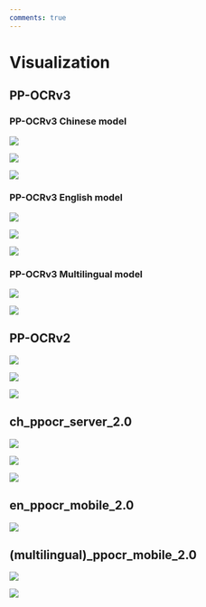 ```yaml
---
comments: true
---
```


# Visualization
## PP-OCRv3

### PP-OCRv3 Chinese model
![](./images/PP-OCRv3/ch/PP-OCRv3-pic001.jpg)

![](./images/PP-OCRv3/ch/PP-OCRv3-pic002.jpg)

![](./images/PP-OCRv3/ch/PP-OCRv3-pic003.jpg)


### PP-OCRv3 English model

![](./images/PP-OCRv3/en/en_1.png)

![](./images/PP-OCRv3/en/en_2.png)

![](./images/PP-OCRv3/en/en_3.png)


### PP-OCRv3 Multilingual model
![](./images/PP-OCRv3/multi_lang/japan_2.jpg)

![](./images/PP-OCRv3/multi_lang/korean_1.jpg)

## PP-OCRv2
![](./images/PP-OCRv2/PP-OCRv2-pic001.jpg)

![](./images/PP-OCRv2/PP-OCRv2-pic002.jpg)

![](./images/PP-OCRv2/PP-OCRv2-pic003.jpg)

## ch_ppocr_server_2.0
![](./images/ch_ppocr_mobile_v2.0/00006737.jpg)

![](./images/ch_ppocr_mobile_v2.0/00009282.jpg)

![](./images/ch_ppocr_mobile_v2.0/00015504.jpg)

## en_ppocr_mobile_2.0
![](./images/ch_ppocr_mobile_v2.0/img_12.jpg)

## (multilingual)_ppocr_mobile_2.0
![](./images/french_0.jpg)

![](./images/korean.jpg)
